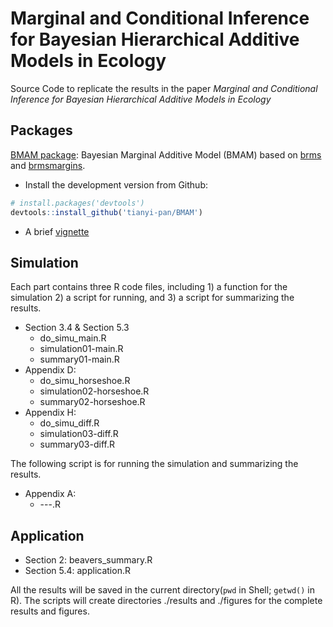 # Marginal and Conditional Inference for Bayesian Hierarchical Additive Models in Ecology
Source Code to replicate the results in the paper *Marginal and Conditional Inference for Bayesian Hierarchical Additive Models in Ecology*

## Packages
[BMAM package](https://github.com/tianyi-pan/BMAM): Bayesian Marginal Additive Model (BMAM) based on [brms](https://github.com/paul-buerkner/brms) and [brmsmargins](https://github.com/JWiley/brmsmargins). 

+ Install the development version from Github:
```R
# install.packages('devtools')
devtools::install_github('tianyi-pan/BMAM')
```
+ A brief [vignette](https://tianyi-pan.github.io/BMAM)

## Simulation
Each part contains three R code files, including 1) a function for the simulation 2) a script for running, and 3) a script for summarizing the results.

+ Section 3.4 & Section 5.3
    - do_simu_main.R
    - simulation01-main.R
    - summary01-main.R
+ Appendix D:
    - do_simu_horseshoe.R
    - simulation02-horseshoe.R
    - summary02-horseshoe.R
+ Appendix H:
    - do_simu_diff.R
    - simulation03-diff.R
    - summary03-diff.R

The following script is for running the simulation and summarizing the results. 
+ Appendix A:
    - ---.R



## Application
+ Section 2: beavers_summary.R
+ Section 5.4: application.R

All the results will be saved in the current directory(`pwd` in Shell; `getwd()` in R). The scripts will create directories ./results and ./figures for the complete results and figures.